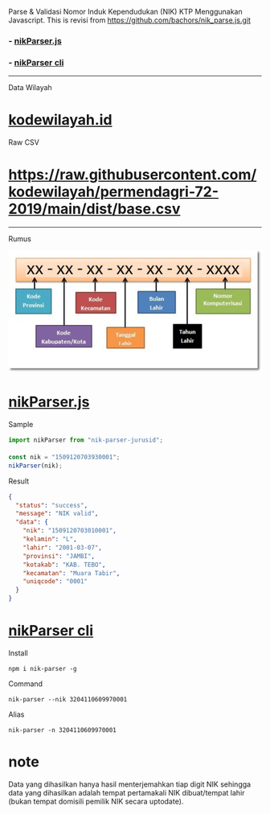 Parse & Validasi Nomor Induk Kependudukan (NIK) KTP Menggunakan Javascript.
This is revisi from https://github.com/bachors/nik_parse.js.git

<h3>- <a href="#nik_parsejs">nikParser.js</a></h3>
<h3>- <a href="#nik-parse-cli">nikParser cli</a></h3>

---

Data Wilayah

# <a href="https://kodewilayah.id/">kodewilayah.id</a>

Raw CSV

# <a href="https://raw.githubusercontent.com/kodewilayah/permendagri-72-2019/main/dist/base.csv">https://raw.githubusercontent.com/kodewilayah/permendagri-72-2019/main/dist/base.csv</a>

---

Rumus

<img src="kodenik.jpg"/>

# <a href="https://gitlab.com/jurusappid/nikparser/-/blob/master/src/nikParser.js">nikParser.js</a>

Sample

```javascript
import nikParser from "nik-parser-jurusid";

const nik = "1509120703930001";
nikParser(nik);
```

Result

```json
{
  "status": "success",
  "message": "NIK valid",
  "data": {
    "nik": "1509120703010001",
    "kelamin": "L",
    "lahir": "2001-03-07",
    "provinsi": "JAMBI",
    "kotakab": "KAB. TEBO",
    "kecamatan": "Muara Tabir",
    "uniqcode": "0001"
  }
}
```

# <a href="https://www.npmjs.com/package/nik-parse">nikParser cli</a>

Install

```
npm i nik-parser -g
```

Command

```
nik-parser --nik 3204110609970001
```

Alias

```
nik-parser -n 3204110609970001
```

# note

Data yang dihasilkan hanya hasil menterjemahkan tiap digit NIK sehingga data yang dihasilkan adalah tempat pertamakali NIK dibuat/tempat lahir (bukan tempat domisili pemilik NIK secara uptodate).
